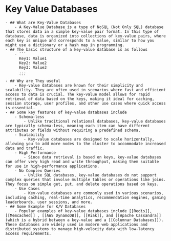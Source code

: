 # Key Value Databases
	- ## What are Key-Value Databases
		- A Key-Value Database is a type of NoSQL (Not Only SQL) database that stores data in a simple key-value pair format. In this type of database, data is organized into collections of key-value pairs, where each key is unique and corresponds to a value, similar to how you might use a dictionary or a hash map in programming.
	- ## The basic structure of a key-value database is as follows
		- ```
		  Key1: Value1
		  Key2: Value2
		  Key3: Value3
		  ...
		  ```
	- ## Why are They useful
		- Key-value databases are known for their simplicity and scalability. They are often used in scenarios where fast and efficient access to data is crucial. The key-value model allows for rapid retrieval of data based on the keys, making it ideal for caching, session storage, user profiles, and other use cases where quick access is essential.
	- ## Some key features of key-value databases include
		- Schema-less
			- Unlike traditional relational databases, key-value databases are typically schema-less, meaning each item can have different attributes or fields without requiring a predefined schema.
		- Scalability
			- Key-value databases are designed to scale horizontally, allowing you to add more nodes to the cluster to accommodate increased data and traffic.
		- High Performance
			- Since data retrieval is based on keys, key-value databases can offer very high read and write throughput, making them suitable for use in high-performance applications.
		- No Complex Queries
			- Unlike SQL databases, key-value databases do not support complex queries that involve multiple tables or operations like joins. They focus on simple get, put, and delete operations based on keys.
		- Use Cases
			- Key-value databases are commonly used in various scenarios, including caching, real-time analytics, recommendation engines, gaming leaderboards, user sessions, and more.
	- ## Some Example for K/V Databases
		- Popular examples of key-value databases include [[Redis]], [[Memcached]] , [[AWS DynamoDB]], [[Riak]], and [[Apache Cassandra]] (which is a hybrid between a key-value and a [[Columnar Databases]]). These databases are widely used in modern web applications and distributed systems to manage high-velocity data with low-latency access requirements.